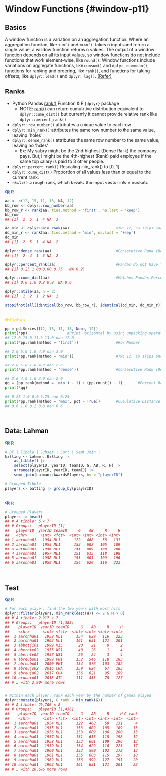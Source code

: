 # Window Functions {#window-p11}



## Basics

A window function is a variation on an aggregation function. Where an aggregation function, like `sum()` and `mean()`, takes n inputs and return a single value, a window function returns n values. The output of a window function depends on all its input values, so window functions do not include functions that work element-wise, like `round()`. Window functions include variations on aggregate functions, like `cumsum()` and `dplyr::cummean()`, functions for ranking and ordering, like `rank()`, and functions for taking offsets, like `dplyr::lead()` and `dplyr::lag()`. [(Refer)](https://cran.r-project.org/web/packages/dplyr/vignettes/window-functions.html)

## Ranks

- Python Pandas [rank()](https://pandas.pydata.org/docs/reference/api/pandas.Series.rank.html) Function & R `{dplyr}` package 
  - NOTE: [rank()](https://pandas.pydata.org/docs/reference/api/pandas.Series.rank.html) can return cumulative distribution equivalent to `dplyr::cume_dist()` but currently it cannot provide relative rank like `dplyr::percent_rank()`
- `dplyr::row_number()` attributes a unique value to each row
- `dplyr::min_rank()` attributes the same row number to the same value, leaving 'holes'
- `dplyr::dense_rank()` attributes the same row number to the same value, leaving no 'holes'
  - Ex: My salary might be the 2nd-highest (Dense Rank) the company pays. But, I might be the 4th-highest (Rank) paid employee if the same top salary is paid to 3 other people.
- `dplyr::percent_rank()` Rescaling min_rank() to [0, 1]
- `dplyr::cume_dist()` Proportion of all values less than or equal to the current rank.
- `ntile()` a rough rank, which breaks the input vector into n buckets

<div class=decocode><div style='background-color:inherit'><span style='font-size:100%;color:#4C78DB'><svg aria-hidden="true" role="img" viewBox="0 0 581 512" style="height:1em;width:1.13em;vertical-align:-0.125em;margin-left:auto;margin-right:auto;font-size:inherit;fill:#4C78DB;overflow:visible;position:relative;"><path d="M581 226.6C581 119.1 450.9 32 290.5 32S0 119.1 0 226.6C0 322.4 103.3 402 239.4 418.1V480h99.1v-61.5c24.3-2.7 47.6-7.4 69.4-13.9L448 480h112l-67.4-113.7c54.5-35.4 88.4-84.9 88.4-139.7zm-466.8 14.5c0-73.5 98.9-133 220.8-133s211.9 40.7 211.9 133c0 50.1-26.5 85-70.3 106.4-2.4-1.6-4.7-2.9-6.4-3.7-10.2-5.2-27.8-10.5-27.8-10.5s86.6-6.4 86.6-92.7-90.6-87.9-90.6-87.9h-199V361c-74.1-21.5-125.2-67.1-125.2-119.9zm225.1 38.3v-55.6c57.8 0 87.8-6.8 87.8 27.3 0 36.5-38.2 28.3-87.8 28.3zm-.9 72.5H365c10.8 0 18.9 11.7 24 19.2-16.1 1.9-33 2.8-50.6 2.9v-22.1z"/></svg><b> R</b></span>

```r
aa <- c(12, 15, 11, 13, NA, 12)
bb_row <- dplyr::row_number(aa)
bb_row_r <- rank(aa, ties.method = 'first', na.last = 'keep')
bb_row
## [1]  2  5  1  4 NA  3

dd_min <- dplyr::min_rank(aa)                     #Two 12, so skips once for 13
dd_min_r <- rank(aa, ties.method = 'min', na.last = 'keep')
dd_min
## [1]  2  5  1  4 NA  2

dplyr::dense_rank(aa)                             #Consecutive Rank (Dense Rank)
## [1]  2  4  1  3 NA  2

dplyr::percent_rank(aa)                           #Pandas do not have this
## [1] 0.25 1.00 0.00 0.75   NA 0.25

dplyr::cume_dist(aa)                              #Matches Pandas Percent Rank
## [1] 0.6 1.0 0.2 0.8  NA 0.6

dplyr::ntile(aa, n = 2)
## [1]  1  2  1  2 NA  1

stopifnot(all(identical(bb_row, bb_row_r), identical(dd_min, dd_min_r)))
```

</div><br></div>

<div class=decocode><div style='background-color:inherit'><span style='font-size:100%;color:#FFD94C'><svg aria-hidden="true" role="img" viewBox="0 0 448 512" style="height:1em;width:0.88em;vertical-align:-0.125em;margin-left:auto;margin-right:auto;font-size:inherit;fill:#FFD94C;overflow:visible;position:relative;"><path d="M439.8 200.5c-7.7-30.9-22.3-54.2-53.4-54.2h-40.1v47.4c0 36.8-31.2 67.8-66.8 67.8H172.7c-29.2 0-53.4 25-53.4 54.3v101.8c0 29 25.2 46 53.4 54.3 33.8 9.9 66.3 11.7 106.8 0 26.9-7.8 53.4-23.5 53.4-54.3v-40.7H226.2v-13.6h160.2c31.1 0 42.6-21.7 53.4-54.2 11.2-33.5 10.7-65.7 0-108.6zM286.2 404c11.1 0 20.1 9.1 20.1 20.3 0 11.3-9 20.4-20.1 20.4-11 0-20.1-9.2-20.1-20.4.1-11.3 9.1-20.3 20.1-20.3zM167.8 248.1h106.8c29.7 0 53.4-24.5 53.4-54.3V91.9c0-29-24.4-50.7-53.4-55.6-35.8-5.9-74.7-5.6-106.8.1-45.2 8-53.4 24.7-53.4 55.6v40.7h106.9v13.6h-147c-31.1 0-58.3 18.7-66.8 54.2-9.8 40.7-10.2 66.1 0 108.6 7.6 31.6 25.7 54.2 56.8 54.2H101v-48.8c0-35.3 30.5-66.4 66.8-66.4zm-6.7-142.6c-11.1 0-20.1-9.1-20.1-20.3.1-11.3 9-20.4 20.1-20.4 11 0 20.1 9.2 20.1 20.4s-9 20.3-20.1 20.3z"/></svg><b> Python</b></span>

```python
pp = pd.Series([12, 15, 11, 13, None, 12])
print(*pp)                  #Print Horizontal by using unpacking operator (*)
## 12.0 15.0 11.0 13.0 nan 12.0
print(*pp.rank(method = 'first'))                 #Row Number

## 2.0 5.0 1.0 4.0 nan 3.0
print(*pp.rank(method = 'min'))                   #Two 12, so skips once for 13

## 2.0 5.0 1.0 4.0 nan 2.0
print(*pp.rank(method = 'dense'))                 #Consecutive Rank (Dense Rank)

## 2.0 4.0 1.0 3.0 nan 2.0
qq = (pp.rank(method = 'min') - 1) / (pp.count() - 1)       #Percent Rank
print(*qq)

## 0.25 1.0 0.0 0.75 nan 0.25
print(*pp.rank(method = 'max', pct = True))       #Cumulative Distance
## 0.6 1.0 0.2 0.8 nan 0.6
```

</div><br></div>

## Data: Lahman

<div class=decocode><div style='background-color:inherit'><span style='font-size:100%;color:#4C78DB'><svg aria-hidden="true" role="img" viewBox="0 0 581 512" style="height:1em;width:1.13em;vertical-align:-0.125em;margin-left:auto;margin-right:auto;font-size:inherit;fill:#4C78DB;overflow:visible;position:relative;"><path d="M581 226.6C581 119.1 450.9 32 290.5 32S0 119.1 0 226.6C0 322.4 103.3 402 239.4 418.1V480h99.1v-61.5c24.3-2.7 47.6-7.4 69.4-13.9L448 480h112l-67.4-113.7c54.5-35.4 88.4-84.9 88.4-139.7zm-466.8 14.5c0-73.5 98.9-133 220.8-133s211.9 40.7 211.9 133c0 50.1-26.5 85-70.3 106.4-2.4-1.6-4.7-2.9-6.4-3.7-10.2-5.2-27.8-10.5-27.8-10.5s86.6-6.4 86.6-92.7-90.6-87.9-90.6-87.9h-199V361c-74.1-21.5-125.2-67.1-125.2-119.9zm225.1 38.3v-55.6c57.8 0 87.8-6.8 87.8 27.3 0 36.5-38.2 28.3-87.8 28.3zm-.9 72.5H365c10.8 0 18.9 11.7 24 19.2-16.1 1.9-33 2.8-50.6 2.9v-22.1z"/></svg><b> R</b></span>

```r
# DF | Tibble | Subset | Sort | Semi Join |
batting <- Lahman::Batting |> 
    as_tibble() |> 
    select(playerID, yearID, teamID, G, AB, R, H) |> 
    arrange(playerID, yearID, teamID) |> 
    semi_join(Lahman::AwardsPlayers, by = "playerID")

# Grouped Tibble
players <- batting |> group_by(playerID)
```

</div><br></div>

<div class=decocode><div style='background-color:inherit'><span style='font-size:100%;color:#4C78DB'><svg aria-hidden="true" role="img" viewBox="0 0 581 512" style="height:1em;width:1.13em;vertical-align:-0.125em;margin-left:auto;margin-right:auto;font-size:inherit;fill:#4C78DB;overflow:visible;position:relative;"><path d="M581 226.6C581 119.1 450.9 32 290.5 32S0 119.1 0 226.6C0 322.4 103.3 402 239.4 418.1V480h99.1v-61.5c24.3-2.7 47.6-7.4 69.4-13.9L448 480h112l-67.4-113.7c54.5-35.4 88.4-84.9 88.4-139.7zm-466.8 14.5c0-73.5 98.9-133 220.8-133s211.9 40.7 211.9 133c0 50.1-26.5 85-70.3 106.4-2.4-1.6-4.7-2.9-6.4-3.7-10.2-5.2-27.8-10.5-27.8-10.5s86.6-6.4 86.6-92.7-90.6-87.9-90.6-87.9h-199V361c-74.1-21.5-125.2-67.1-125.2-119.9zm225.1 38.3v-55.6c57.8 0 87.8-6.8 87.8 27.3 0 36.5-38.2 28.3-87.8 28.3zm-.9 72.5H365c10.8 0 18.9 11.7 24 19.2-16.1 1.9-33 2.8-50.6 2.9v-22.1z"/></svg><b> R</b></span>

```r
# Grouped Players
players |> head()
## # A tibble: 6 × 7
## # Groups:   playerID [1]
##   playerID  yearID teamID     G    AB     R     H
##   <chr>      <int> <fct>  <int> <int> <int> <int>
## 1 aaronha01   1954 ML1      122   468    58   131
## 2 aaronha01   1955 ML1      153   602   105   189
## 3 aaronha01   1956 ML1      153   609   106   200
## 4 aaronha01   1957 ML1      151   615   118   198
## 5 aaronha01   1958 ML1      153   601   109   196
## 6 aaronha01   1959 ML1      154   629   116   223
```

</div><br></div>

## Test

<div class=decocode><div style='background-color:inherit'><span style='font-size:100%;color:#4C78DB'><svg aria-hidden="true" role="img" viewBox="0 0 581 512" style="height:1em;width:1.13em;vertical-align:-0.125em;margin-left:auto;margin-right:auto;font-size:inherit;fill:#4C78DB;overflow:visible;position:relative;"><path d="M581 226.6C581 119.1 450.9 32 290.5 32S0 119.1 0 226.6C0 322.4 103.3 402 239.4 418.1V480h99.1v-61.5c24.3-2.7 47.6-7.4 69.4-13.9L448 480h112l-67.4-113.7c54.5-35.4 88.4-84.9 88.4-139.7zm-466.8 14.5c0-73.5 98.9-133 220.8-133s211.9 40.7 211.9 133c0 50.1-26.5 85-70.3 106.4-2.4-1.6-4.7-2.9-6.4-3.7-10.2-5.2-27.8-10.5-27.8-10.5s86.6-6.4 86.6-92.7-90.6-87.9-90.6-87.9h-199V361c-74.1-21.5-125.2-67.1-125.2-119.9zm225.1 38.3v-55.6c57.8 0 87.8-6.8 87.8 27.3 0 36.5-38.2 28.3-87.8 28.3zm-.9 72.5H365c10.8 0 18.9 11.7 24 19.2-16.1 1.9-33 2.8-50.6 2.9v-22.1z"/></svg><b> R</b></span>

```r
# For each player, find the two years with most hits
dplyr::filter(players, min_rank(desc(H)) <= 2 & H > 0)
## # A tibble: 2,917 × 7
## # Groups:   playerID [1,385]
##    playerID  yearID teamID     G    AB     R     H
##    <chr>      <int> <fct>  <int> <int> <int> <int>
##  1 aaronha01   1959 ML1      154   629   116   223
##  2 aaronha01   1963 ML1      161   631   121   201
##  3 abbotji01   1999 MIL       20    21     0     2
##  4 abernte02   1955 WS1       40    26     1     4
##  5 abernte02   1957 WS1       26    24     3     4
##  6 abreubo01   1999 PHI      152   546   118   183
##  7 abreubo01   2000 PHI      154   576   103   182
##  8 abreujo02   2016 CHA      159   624    67   183
##  9 abreujo02   2017 CHA      156   621    95   189
## 10 acunaro01   2018 ATL      111   433    78   127
## # … with 2,907 more rows


# Within each player, rank each year by the number of games played
dplyr::mutate(players, G_rank = min_rank(G))
## # A tibble: 20,706 × 8
## # Groups:   playerID [1,436]
##    playerID  yearID teamID     G    AB     R     H G_rank
##    <chr>      <int> <fct>  <int> <int> <int> <int>  <int>
##  1 aaronha01   1954 ML1      122   468    58   131      4
##  2 aaronha01   1955 ML1      153   602   105   189     13
##  3 aaronha01   1956 ML1      153   609   106   200     13
##  4 aaronha01   1957 ML1      151   615   118   198     12
##  5 aaronha01   1958 ML1      153   601   109   196     13
##  6 aaronha01   1959 ML1      154   629   116   223     17
##  7 aaronha01   1960 ML1      153   590   102   172     13
##  8 aaronha01   1961 ML1      155   603   115   197     18
##  9 aaronha01   1962 ML1      156   592   127   191     20
## 10 aaronha01   1963 ML1      161   631   121   201     23
## # … with 20,696 more rows
```

</div><br></div>




